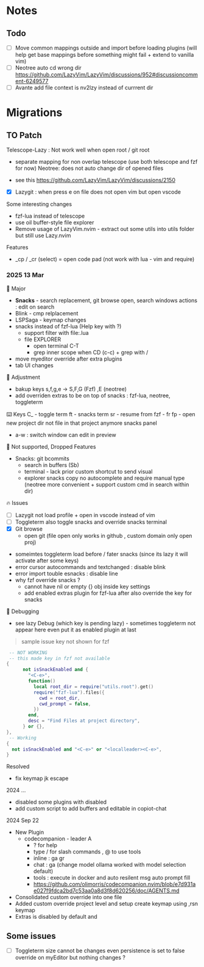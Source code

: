 # Notes

## Todo

- [ ] Move common mappings outside and import before loading plugins (will help get base mappings before something might fail + extend to vanilla vim)
- [ ] Neotree auto cd wrong dir https://github.com/LazyVim/LazyVim/discussions/952#discussioncomment-6249577
- [ ] Avante add file context is nv2lzy instead of currrent dir

# Migrations

## TO Patch

Telescope-Lazy : Not work well when open root / git root

- separate mapping for non overlap telescope (use both telescope and fzf for now)
  Neotree: does not auto change dir of opened files

- see this https://github.com/LazyVim/LazyVim/discussions/2150
- [x] Lazygit : when press e on file does not open vim but open vscode

Some interesting changes

- fzf-lua instead of telescope
- use oil buffer-style file explorer
- Remove usage of LazyVim.nvim - extract out some utils into utils folder but still use Lazy.nvim

Features

- \_cp / \_cr (select) = open code pad (not work with lua - vim and require)

### 2025 13 Mar

🎊 Major

- **Snacks** - search replacement, git browse open, search windows actions : edit on search
- Blink - cmp relplacement
- LSPSaga - keymap changes
- snacks instead of fzf-lua (Help key with ?)
  - support filter with file:.lua
  - file EXPLORER
    - open terminal C-T
    - grep inner scope when CD (c-c) + grep with <space> /
- move myeditor override after extra plugins
- tab UI changes

🔧 Adjustment

- bakup keys s,f,g,e -> S,F,G (Fzf) ,E (neotree)
- add overriden extras to be on top of snacks : fzf-lua, neotree, toggleterm

⌨️ Keys
C\_ - toggle term
ft - snacks term
sr - resume from fzf - fr
fp - open new project dir not file in that project anymore
snacks panel

- a-w : switch window can edit in preview

🚫 Not supported, Dropped Features

- Snacks: git bcommits
  - search in buffers (Sb)
  - terminal - lack prior custom shortcut to send visual
  - explorer snacks copy no autocomplete and require manual type (neotree more convenient + support custom cmd in search within dir)

🔥 Issues

- [ ] Lazygit not load profile + open in vscode instead of vim
- [ ] Toggleterm also toggle snacks and override snacks terminal
- [x] Git browse
  - open git (file open only works in github , custom domain only open proj)
- someimtes toggleterm load before / fater snacks (since its lazy it will activate after some keys)
- error cursor autocommands and textchanged : disable blink
- error import touble esnacks : disable line
- why fzf override snacks ?
  - cannot have nil or empty {} obj inside key settings
  - add enabled extras plugin for fzf-lua after also override the key for snacks

🐛 Debugging

- see lazy Debug (which key is pending lazy) - sometimes toggleterm not appear here even put it as enabled plugin at last

> sample issue key not shown for fzf

```lua
 -- NOT WORKING
 -- this made key in fzf not available
{
      not isSnackEnabled and {
        "<C-e>",
        function()
          local root_dir = require("utils.root").get()
          require("fzf-lua").files({
            cwd = root_dir,
            cwd_prompt = false,
          })
        end,
        desc = "Find Files at project directory",
      } or {},
},
 -- Working
{
  not isSnackEnabled and "<C-e>" or "<localleader><C-e>",
}

```

Resolved

- fix keymap jk escape

2024 ...

- disabled some plugins with disabled
- add custom script to add buffers and editable in copiot-chat

2024 Sep 22

- New Plugin
  - codecompanion - leader A
    - ? for help
    - type / for slash commands , @ to use tools
    - inline : ga gr
    - chat : ga (change model ollama worked with model selection default)
    - tools : execute in docker and auto resilent msg auto prompt fill
    - https://github.com/olimorris/codecompanion.nvim/blob/e7d931ae027f9fdca2bd7c53aa0a8d3f8d620256/doc/AGENTS.md
- Consolidated custom override into one file
- Added custom override project level and setup create keymap using ,rsn keymap
- Extras is disabled by default and

## Some issues

- [ ] Toggleterm size cannot be changes even persistence is set to false override on myEditor but nothing changes ?
